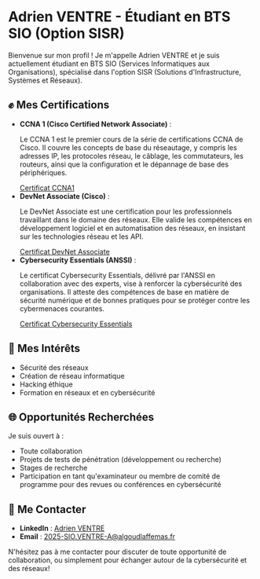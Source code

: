   <h1>Adrien VENTRE - &Eacute;tudiant en BTS SIO (Option SISR)</h1>
    <p>Bienvenue sur mon profil ! Je m'appelle Adrien VENTRE et je suis actuellement &eacute;tudiant en BTS SIO (Services Informatiques aux Organisations), sp&eacute;cialis&eacute; dans l'option SISR (Solutions d'Infrastructure, Syst&egrave;mes et R&eacute;seaux).</p>

  <h2>✊ Mes Certifications</h2>
    <ul>
        <li>
            <strong>CCNA 1 (Cisco Certified Network Associate)</strong> :
            <p>Le CCNA 1 est le premier cours de la s&eacute;rie de certifications CCNA de Cisco. Il couvre les concepts de base du r&eacute;seautage, y compris les adresses IP, les protocoles r&eacute;seau, le c&acirc;blage, les commutateurs, les routeurs, ainsi que la configuration et le d&eacute;pannage de base des p&eacute;riph&eacute;riques.</p>
            <a href="https://www.credly.com/badges/1daf5336-b8d6-4c3c-9426-0368dba92b28">Certificat CCNA1</a>
        </li>
        <li>
            <strong>DevNet Associate (Cisco)</strong> :
            <p>Le DevNet Associate est une certification pour les professionnels travaillant dans le domaine des r&eacute;seaux. Elle valide les comp&eacute;tences en d&eacute;veloppement logiciel et en automatisation des r&eacute;seaux, en insistant sur les technologies r&eacute;seau et les API.</p>
            <a href="https://www.credly.com/org/cisco/badge/devnet-associate">Certificat DevNet Associate</a>
        </li>
        <li>
            <strong>Cybersecurity Essentials (ANSSI)</strong> :
            <p>Le certificat Cybersecurity Essentials, d&eacute;livr&eacute; par l'ANSSI en collaboration avec des experts, vise &agrave; renforcer la cybers&eacute;curit&eacute; des organisations. Il atteste des comp&eacute;tences de base en mati&egrave;re de s&eacute;curit&eacute; num&eacute;rique et de bonnes pratiques pour se prot&eacute;ger contre les cybermenaces courantes.</p>
            <a href="https://www.credly.com/badges/c5fddce3-8edf-4069-8c8d-cfe7c7a59221">Certificat Cybersecurity Essentials</a>
        </li>
    </ul>

  <h2>🚀 Mes Int&eacute;r&ecirc;ts</h2>
    <ul>
        <li>S&eacute;curit&eacute; des r&eacute;seaux</li>
        <li>Création de réseau informatique</li>
        <li>Hacking &eacute;thique</li>
        <li>Formation en réseaux et en cybers&eacute;curit&eacute;</li>
    </ul>

 <h2>🌐 Opportunit&eacute;s Recherch&eacute;es</h2>
    <p>Je suis ouvert &agrave; :</p>
    <ul>
        <li>Toute collaboration</li>
        <li>Projets de tests de p&eacute;n&eacute;tration (d&eacute;veloppement ou recherche)</li>
        <li>Stages de recherche</li>
        <li>Participation en tant qu'examinateur ou membre de comit&eacute; de programme pour des revues ou conf&eacute;rences en cybers&eacute;curit&eacute;</li>
    </ul>

<h2>📨 Me Contacter</h2>
    <ul>
        <li><strong>LinkedIn</strong> : <a href="https://www.linkedin.com/in/lucasburdier/">Adrien VENTRE</a></li>
        <li><strong>Email</strong> : <a href="mailto:2025-SIO.VENTRE-A@algoudlaffemas.fr">2025-SIO.VENTRE-A@algoudlaffemas.fr</a></li>
    </ul>

 <p>N'h&eacute;sitez pas &agrave; me contacter pour discuter de toute opportunit&eacute; de collaboration, ou simplement pour &eacute;changer autour de la cybers&eacute;curit&eacute; et des r&eacute;seaux!</p>

